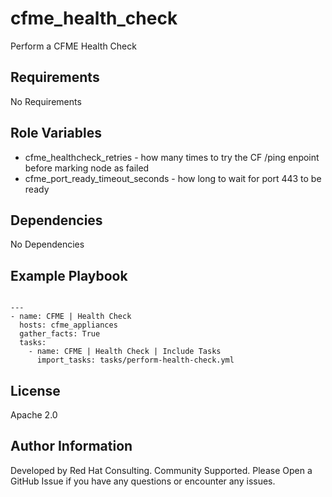 cfme_health_check
=========

Perform a CFME Health Check

Requirements
------------

No Requirements

Role Variables
--------------

+ cfme_healthcheck_retries - how many times to try the CF /ping enpoint before marking node as failed
+ cfme_port_ready_timeout_seconds - how long to wait for port 443 to be ready

Dependencies
------------

No Dependencies

Example Playbook
----------------

```

---
- name: CFME | Health Check
  hosts: cfme_appliances
  gather_facts: True
  tasks:
    - name: CFME | Health Check | Include Tasks
      import_tasks: tasks/perform-health-check.yml

```

License
-------

Apache 2.0

Author Information
------------------

Developed by Red Hat Consulting. Community Supported. Please Open a GitHub Issue if you have any questions or encounter any issues.